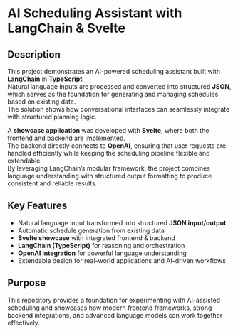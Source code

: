 # AI Scheduling Assistant with LangChain & Svelte

## Description  
This project demonstrates an AI-powered scheduling assistant built with **LangChain** in **TypeScript**.  
Natural language inputs are processed and converted into structured **JSON**, which serves as the foundation for generating and managing schedules based on existing data.  
The solution shows how conversational interfaces can seamlessly integrate with structured planning logic.

A **showcase application** was developed with **Svelte**, where both the frontend and backend are implemented.  
The backend directly connects to **OpenAI**, ensuring that user requests are handled efficiently while keeping the scheduling pipeline flexible and extendable.  
By leveraging LangChain’s modular framework, the project combines language understanding with structured output formatting to produce consistent and reliable results.

## Key Features
- Natural language input transformed into structured **JSON input/output**  
- Automatic schedule generation from existing data  
- **Svelte showcase** with integrated frontend & backend  
- **LangChain (TypeScript)** for reasoning and orchestration  
- **OpenAI integration** for powerful language understanding  
- Extendable design for real-world applications and AI-driven workflows  

## Purpose  
This repository provides a foundation for experimenting with AI-assisted scheduling and showcases how modern frontend frameworks, strong backend integrations, and advanced language models can work together effectively.
